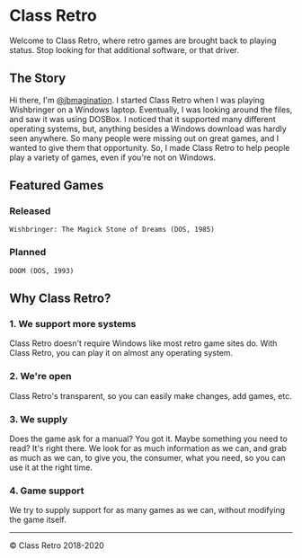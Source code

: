 # Class Retro

Welcome to Class Retro, where retro games are brought back to playing status. Stop looking for that additional software, or that driver.


## The Story

Hi there, I'm [@jbmagination](https://github.com/jbmagination). I started Class Retro when I was playing Wishbringer on a Windows laptop. Eventually, I was looking around the files, and saw it was using DOSBox. I noticed that it supported many different operating systems, but, anything besides a Windows download was hardly seen anywhere. So many people were missing out on great games, and I wanted to give them that opportunity. So, I made Class Retro to help people play a variety of games, even if you're not on Windows. 

## Featured Games

### Released
```
Wishbringer: The Magick Stone of Dreams (DOS, 1985)
```

### Planned
```
DOOM (DOS, 1993)
```

## Why Class Retro?

### 1. We support more systems
Class Retro doesn't require Windows like most retro game sites do. With Class Retro, you can play it on almost any operating system.

### 2. We're open
Class Retro's transparent, so you can easily make changes, add games, etc.

### 3. We supply
Does the game ask for a manual? You got it. Maybe something you need to read? It's right there. We look for as much information as we can, and grab as much as we can, to give you, the consumer, what you need, so you can use it at the right time.

### 4. Game support
We try to supply support for as many games as we can, without modifying the game itself.

---

<p>&#169; Class Retro 2018-2020</p>
